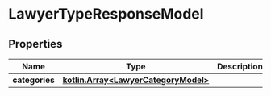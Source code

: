 # LawyerTypeResponseModel

## Properties
Name | Type | Description | Notes
------------ | ------------- | ------------- | -------------
**categories** | [**kotlin.Array&lt;LawyerCategoryModel&gt;**](LawyerCategoryModel.md) |  |  [optional]

